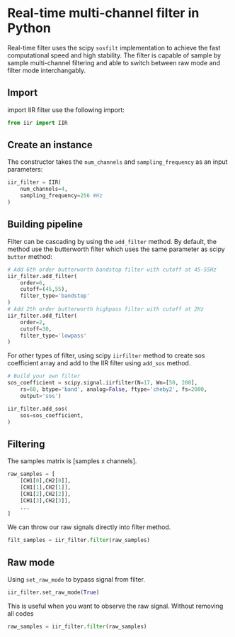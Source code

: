 Real-time multi-channel filter in Python
=============================

Real-time filter uses the scipy `sosfilt` implementation to achieve the fast computational speed and high stability. The filter is capable of sample by sample multi-channel filtering and able to switch between raw mode and filter mode interchangably.


Import
------

import IIR filter use the following import:

```python
from iir import IIR
```

Create an instance
------------------

The constructor takes the `num_channels` and `sampling_frequency` as an input parameters:

```python
iir_filter = IIR(
    num_channels=4,
    sampling_frequency=256 #Hz
)
```

Building pipeline
-----------------

Filter can be cascading by using the `add_filter` method. By default, the method use the butterworth filter which uses the same parameter as scipy `butter` method:

```python
# Add 6th order butterworth bandstop filter with cutoff at 45-55Hz
iir_filter.add_filter(
    order=6, 
    cutoff=(45,55),
    filter_type='bandstop'
)
# Add 2th order butterworth highpass filter with cutoff at 2Hz
iir_filter.add_filter(
    order=2, 
    cutoff=30,
    filter_type='lowpass'
)
```

For other types of filter, using scipy `iirfilter` method to create sos coefficient array and add to the IIR filter using `add_sos` method.

```python
# Build your own filter
sos_coefficient = scipy.signal.iirfilter(N=17, Wn=[50, 200], 
    rs=60, btype='band', analog=False, ftype='cheby2', fs=2000,
    output='sos')

iir_filter.add_sos(
    sos=sos_coefficient, 
)
```
Filtering
---------
The samples matrix is [samples x channels].
```python
raw_samples = [
    [CH1[0],CH2[0]],
    [CH1[1],CH2[1]],
    [CH1[2],CH2[2]],
    [CH1[3],CH2[3]],
    ...
]
```
We can throw our raw signals directly into filter method.
```python
filt_samples = iir_filter.filter(raw_samples)
```

Raw mode
---------
Using `set_raw_mode` to bypass signal from filter.
```python
iir_filter.set_raw_mode(True)
```
 This is useful when you want to observe the raw signal. Without removing all codes
```python
raw_samples = iir_filter.filter(raw_samples)
```